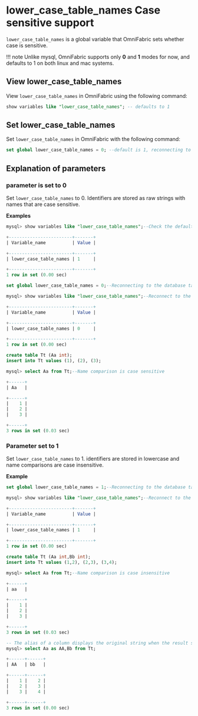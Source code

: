 # lower_case_table_names Case sensitive support

`lower_case_table_names` is a global variable that OmniFabric sets whether case is sensitive.

!!! note
    Unlike mysql, OmniFabric supports only **0** and **1** modes for now, and defaults to 1 on both linux and mac systems.

## View lower_case_table_names

View `lower_case_table_names` in OmniFabric using the following command:

```sql
show variables like "lower_case_table_names"; -- defaults to 1
```

## Set lower_case_table_names

Set `lower_case_table_names` in OmniFabric with the following command:

```sql
set global lower_case_table_names = 0; --default is 1, reconnecting to database takes effect
```

## Explanation of parameters

### parameter is set to 0

Set `lower_case_table_names` to 0. Identifiers are stored as raw strings with names that are case sensitive.

**Examples**

```sql
mysql> show variables like "lower_case_table_names";--Check the default parameter, the default value is 1

+------------------------+-------+
| Variable_name          | Value |

+------------------------+-------+
| lower_case_table_names | 1     |

+------------------------+-------+
1 row in set (0.00 sec)

set global lower_case_table_names = 0;--Reconnecting to the database takes effect

mysql> show variables like "lower_case_table_names";--Reconnect to the database to view the parameters, the change was successful

+------------------------+-------+
| Variable_name          | Value |

+------------------------+-------+
| lower_case_table_names | 0     |

+------------------------+-------+
1 row in set (0.00 sec)

create table Tt (Aa int);
insert into Tt values (1), (2), (3);

mysql> select Aa from Tt;--Name comparison is case sensitive

+------+
| Aa   |

+------+
|    1 |
|    2 |
|    3 |

+------+
3 rows in set (0.03 sec)
```

### Parameter set to 1

 Set `lower_case_table_names` to 1. identifiers are stored in lowercase and name comparisons are case insensitive.

**Example**

```sql
set global lower_case_table_names = 1;--Reconnecting to the database takes effect

mysql> show variables like "lower_case_table_names";--Reconnect to the database to view the parameters, the change was successful

+------------------------+-------+
| Variable_name          | Value |

+------------------------+-------+
| lower_case_table_names | 1     |

+------------------------+-------+
1 row in set (0.00 sec)

create table Tt (Aa int,Bb int);
insert into Tt values (1,2), (2,3), (3,4);

mysql> select Aa from Tt;--Name comparison is case insensitive

+------+
| aa   |

+------+
|    1 |
|    2 |
|    3 |

+------+
3 rows in set (0.03 sec)

-- The alias of a column displays the original string when the result set is returned, but the name comparison is case insensitive, as shown in the following example:
mysql> select Aa as AA,Bb from Tt;

+------+------+
| AA   | bb   |

+------+------+
|    1 |    2 |
|    2 |    3 |
|    3 |    4 |

+------+------+
3 rows in set (0.00 sec)
```

